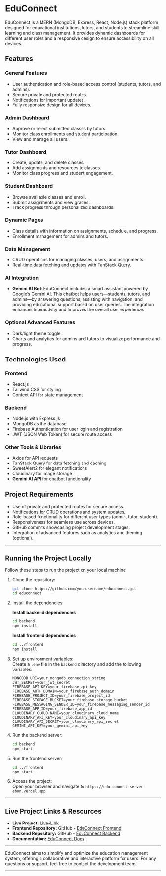 # EduConnect

EduConnect is a MERN (MongoDB, Express, React, Node.js) stack platform designed for educational institutions, tutors, and students to streamline skill learning and class management. It provides dynamic dashboards for different user roles and a responsive design to ensure accessibility on all devices.

## Features

### **General Features**

- User authentication and role-based access control (students, tutors, and admins).
- Secure private and protected routes.
- Notifications for important updates.
- Fully responsive design for all devices.

### **Admin Dashboard**

- Approve or reject submitted classes by tutors.
- Monitor class enrollments and student participation.
- View and manage all users.

### **Tutor Dashboard**

- Create, update, and delete classes.
- Add assignments and resources to classes.
- Monitor class progress and student engagement.

### **Student Dashboard**

- Browse available classes and enroll.
- Submit assignments and view grades.
- Track progress through personalized dashboards.

### **Dynamic Pages**

- Class details with information on assignments, schedule, and progress.
- Enrollment management for admins and tutors.

### **Data Management**

- CRUD operations for managing classes, users, and assignments.
- Real-time data fetching and updates with TanStack Query.

### **AI Integration**

- **Gemini AI Bot**: EduConnect includes a smart assistant powered by Google’s Gemini AI. This chatbot helps users—students, tutors, and admins—by answering questions, assisting with navigation, and providing educational support based on user queries. The integration enhances interactivity and improves the overall user experience.

### **Optional Advanced Features**

- Dark/light theme toggle.
- Charts and analytics for admins and tutors to visualize performance and progress.

## Technologies Used

### **Frontend**

- React.js
- Tailwind CSS for styling
- Context API for state management

### **Backend**

- Node.js with Express.js
- MongoDB as the database
- Firebase Authentication for user login and registration
- JWT (JSON Web Token) for secure route access

### **Other Tools & Libraries**

- Axios for API requests
- TanStack Query for data fetching and caching
- SweetAlert2 for elegant notifications
- Cloudinary for image storage
- **Gemini AI API** for chatbot functionality

## Project Requirements

- Use of private and protected routes for secure access.
- Notifications for CRUD operations and system updates.
- Role-based functionality for different user types (admin, tutor, student).
- Responsiveness for seamless use across devices.
- GitHub commits showcasing project development stages.
- Integration of advanced features such as analytics and theming (optional).

---

## Running the Project Locally

Follow these steps to run the project on your local machine:

1. Clone the repository:

   ```bash
   git clone https://github.com/yourusername/educonnect.git
   cd educonnect
   ```

2. Install the dependencies:

   **Install backend dependencies**

   ```bash
   cd backend
   npm install
   ```

   **Install frontend dependencies**

   ```bash
   cd ../frontend
   npm install
   ```

3. Set up environment variables:  
   Create a `.env` file in the `backend` directory and add the following variables:

   ```plaintext
   MONGODB_URI=your_mongodb_connection_string
   JWT_SECRET=your_jwt_secret
   FIREBASE_API_KEY=your_firebase_api_key
   FIREBASE_AUTH_DOMAIN=your_firebase_auth_domain
   FIREBASE_PROJECT_ID=your_firebase_project_id
   FIREBASE_STORAGE_BUCKET=your_firebase_storage_bucket
   FIREBASE_MESSAGING_SENDER_ID=your_firebase_messaging_sender_id
   FIREBASE_APP_ID=your_firebase_app_id
   CLOUDINARY_CLOUD_NAME=your_cloudinary_cloud_name
   CLOUDINARY_API_KEY=your_cloudinary_api_key
   CLOUDINARY_API_SECRET=your_cloudinary_api_secret
   GEMINI_API_KEY=your_gemini_api_key
   ```

4. Run the backend server:

   ```bash
   cd backend
   npm start
   ```

5. Run the frontend server:

   ```bash
   cd ../frontend
   npm start
   ```

6. Access the project:  
   Open your browser and navigate to `https://edu-connect-server-ebon.vercel.app`

---

## Live Project Links & Resources

- **Live Project:** [Live-Link](https://educonnect-5a40e.web.app/)
- **Frontend Repository:** GitHub - [EduConnect Frontend](https://github.com/imroknujjamanrony/edu-connect-client)
- **Backend Repository:** GitHub - [EduConnect Backend](https://github.com/imroknujjamanrony/edu-connect-server)
- **Documentation:** [EduConnect Docs](https://docs.google.com/document/d/1KLILVYU1j9hfFoING-O37VTesxbzEnBuJC0_trBIx2I/edit?pli=1&tab=t.0)

---

EduConnect aims to simplify and optimize the education management system, offering a collaborative and interactive platform for users. For any questions or support, feel free to contact the development team.

---
